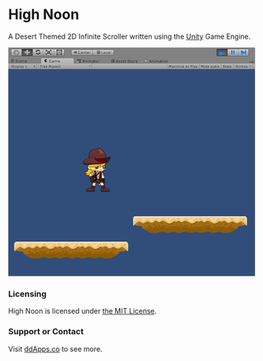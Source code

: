 # High Noon
A Desert Themed 2D Infinite Scroller written using the [Unity](https://unity3d.com/) Game Engine.

![](art/HighNoon.jpg?raw=true)

### Licensing
High Noon is licensed under [the MIT License](LICENSE).

### Support or Contact
Visit [ddApps.co](http://ddapps.co) to see more.
